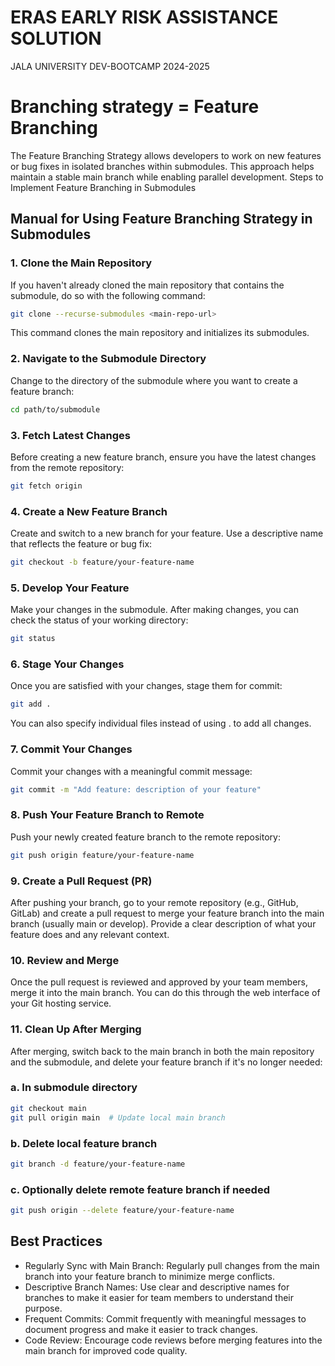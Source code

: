 
# ERAS EARLY RISK ASSISTANCE SOLUTION
JALA UNIVERSITY DEV-BOOTCAMP 2024-2025

# Branching strategy = Feature Branching
The Feature Branching Strategy allows developers to work on new features or bug fixes in isolated branches within submodules. This approach helps maintain a stable main branch while enabling parallel development.
Steps to Implement Feature Branching in Submodules
## Manual for Using Feature Branching Strategy in Submodules
### 1. Clone the Main Repository
If you haven't already cloned the main repository that contains the submodule, do so with the following command:
```bash
git clone --recurse-submodules <main-repo-url>
```
This command clones the main repository and initializes its submodules.
### 2. Navigate to the Submodule Directory
Change to the directory of the submodule where you want to create a feature branch:
```bash
cd path/to/submodule
```
### 3. Fetch Latest Changes
Before creating a new feature branch, ensure you have the latest changes from the remote repository:
```bash
git fetch origin
```
### 4. Create a New Feature Branch
Create and switch to a new branch for your feature. Use a descriptive name that reflects the feature or bug fix:
```bash
git checkout -b feature/your-feature-name
```
### 5. Develop Your Feature
Make your changes in the submodule. After making changes, you can check the status of your working directory:
```bash
git status
```
### 6. Stage Your Changes
Once you are satisfied with your changes, stage them for commit:
```bash
git add .
```
You can also specify individual files instead of using . to add all changes.
### 7. Commit Your Changes
Commit your changes with a meaningful commit message:
```bash
git commit -m "Add feature: description of your feature"
```
### 8. Push Your Feature Branch to Remote
Push your newly created feature branch to the remote repository:
```bash
git push origin feature/your-feature-name
```
### 9. Create a Pull Request (PR)
After pushing your branch, go to your remote repository (e.g., GitHub, GitLab) and create a pull request to merge your feature branch into the main branch (usually main or develop). Provide a clear description of what your feature does and any relevant context.
### 10. Review and Merge
Once the pull request is reviewed and approved by your team members, merge it into the main branch. You can do this through the web interface of your Git hosting service.
### 11. Clean Up After Merging
After merging, switch back to the main branch in both the main repository and the submodule, and delete your feature branch if it's no longer needed:

### a. In submodule directory
```bash
git checkout main
git pull origin main  # Update local main branch
```
### b. Delete local feature branch
```bash
git branch -d feature/your-feature-name
```
### c. Optionally delete remote feature branch if needed
```bash
git push origin --delete feature/your-feature-name
```
## Best Practices
- Regularly Sync with Main Branch: Regularly pull changes from the main branch into your feature branch to minimize merge conflicts.
- Descriptive Branch Names: Use clear and descriptive names for branches to make it easier for team members to understand their purpose.
- Frequent Commits: Commit frequently with meaningful messages to document progress and make it easier to track changes.
- Code Review: Encourage code reviews before merging features into the main branch for improved code quality.

